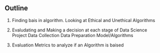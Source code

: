 ## Outline

1. Finding bais in algorithm. Looking at Ethical and Unethical Algorithms

2. Evaludating and Making a decision at each stage of Data Science Project
    Data Collection
    Data Preparation
    Model/Algorithms

3. Evaluation Metrics to analyze if an Algorithm is baised
